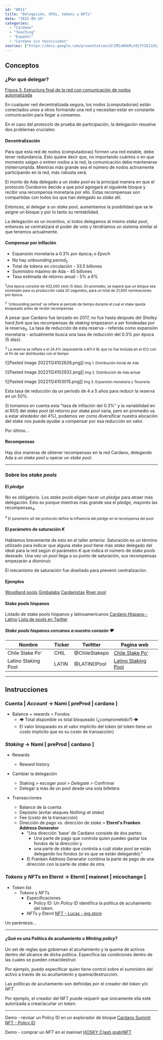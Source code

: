 ```yaml
---
id: "0011"
title: "Delegación, SPOs, tokens y NFTs"
date: "2022-09-29"
categories: 
  - "Cardano"
  - "Teaching"
  - "Español"
  - "Cardano sin tecnicismos"
sources: ["https://docs.google.com/presentation/d/1MIxWSkRin9jYYIEJiH1z26rDHoDermQsQ7d4-lJ5K00/edit#slide=id.p", "https://medium.com/coinmonks/indepth-overview-of-cardano-85845b6bf829", "https://www.stakingrewards.com/earn/cardano/", "https://cardano.org/stake-pool-operation#what-is-staking", "https://www.youtube.com/watch?v=Ultfv_OCS1M", "https://www.figment.io/resources/cardano-ada-tokenomics", "https://medium.com/coinmonks/indepth-overview-of-cardano-85845b6bf829", "https://cardano.org/stake-pool-operation#what-is-staking"]
---
```


## Conceptos

### ¿Por qué delegar?

[Figura 3. Estructura final de la red con comunicación de nodos automatizada](https://iohk.io/en/blog/posts/2021/05/11/cardano-decentralization-continues/#modal=https://ucarecdn.com/9b411d6f-ed34-4e67-970a-fb6cdd6abc39/)

En cualquier red decentralizada segura, los nodos (computadoras) están conectados unos a otros formando una red y necesitan estar en constante comunicación para llegar a consenso.

En el caso del protocolo de prueba de participación, la delegación resuelve dos problemas cruciales:

#### Decentralización

Para que esta red de nodos (computadoras) formen una red estable, debe tener redundancia.
Esto quiere decir que, no importando cuántos o en que momento salgan o entren nodos a la red, la comunicación debe mantenerse ininterrumpida. Mientras más grande sea el número de nodos activamente participando en la red, más robusta será.

El monto de Ada delegado a un *stake pool* es la principal manera en que el protocolo Ouroboros decide a que *pool* agregará el siguiente bloque y recibir una recompensa monetaria por ello. Estas recompensas son compartidas con todos los que han delegado su *stake* allí.

Entonces, al delegar a un *stake pool*, aumentamos la posibilidad que se le asigne un bloque y por lo tanto su rentabilidad.

La delegación es un incentivo, si todos delegamos al mismo *stake pool*, entonces se centralizará el poder de voto y tendríamos un sistema similar al que tenemos actualmente.

#### Compensar por inflación

- Expansión monetaria a 0.3% por época<sub>1</sub> o *Epoch*
- No hay *unbounding period*<sub>2</sub>
- Total de tokens en circulación - 33.5 billones
- Suministro máximo de Ada - 45 billones
- Tasa estimada de retorno anual - 5% a 6%

<small><sup>1</sup>Una época consiste de 432,000 *slots* (5 días). En promedio, se espera que un bloque sea nominado para su producción cada 20 segundos, para un total de 21,600 nominaciones por época.</small>

<small><sup>2</sup> 'Unbounding period' se refiere al período de tiempo durante el cual el stake queda bloqueado antes de recibir recompensas</small>

A pesar que Cardano fue lanzado en 2017, no fue hasta después del *Shelley hard fork* que las recompensas de *staking* empezaron a ser fondeadas por la reserva<sub>3</sub>. La tasa de reducción de esta reserva - referida como expansión monetaria - actualmente busca una tasa de reducción del 0.3% por época (5 días).

<small><sup>3</sup> La reserva se refiere a el 24.4% (equivalente a ₳11.0 B) que no fue incluída en el ICO con el fin de ser distribuidas con el tiempo</small>

![[Pasted image 20221124102828.png]]
<small>Img 1. Distribución inicial de Ada</small>

![[Pasted image 20221124102932.png]]
<small>Img 2. Distribución de Ada actual</small>

![[Pasted image 20221124103015.png]]
<small>Img 3. Expansión monetaria y Tesorería</small>

Esta tasa de reducción da un período de 4 a 5 años para reducir la reserva en un 50%.

Si tomamos en cuenta esta "tasa de inflación del 0.3%" y la variabilidad en el ROS del *stake pool* (el retorno por *stake pool* varía, pero en promedio va a estar alrededor del 4%), podemos ver como diversificar nuestra alocación del stake nos puede ayudar a compensar por esa reducción en valor.

Por último...

#### Recompensas

Hay dos maneras de obtener recompensas en la red Cardano, delegando Ada a un *stake pool* u operar un *stake pool*.

---

### Sobre los *stake pools*

#### El *pledge*

No es obligatorio. Los *stake pools* eligen hacer un *pledge* para atraer más delegación. Esto es porque mientras más grande sea el *pledge*, mayores las recompensas<sub>4</sub>.

<small><sup>4</sup> El parametro a0 del protocolo define la influencia del *pledge* en la recompensa del *pool*</small>

#### El parámetro de saturación *K*

Hablamos brevemente de esto en el taller anterior. Saturación es un término utilizado para indicar que alguna *stake pool* tiene más *stake* delegado del ideal para la red según el parámetro *K* que indica el número de *stake pools* deseado. Una vez un *pool* llega a su punto de saturación, sus recompensas empezarán a disminuir.

El mecanismo de saturación fue diseñado para prevenir centralización.

#### Ejemplos

[Woodland pools](https://www.youtube.com/watch?v=wF0adviOgSs)
[Gimbalabs](https://gimbalabs.com/)
[Cardanistas](https://www.cardanistas.io/)
[River pool](https://riverpool-crypto.com/)

#### Stake pools hispanos

Listado de stake pools hispanos y latinoamericanos
[Cardano Hispano - Latino](https://adafolio.com/portfolio/c6834582-199c-11eb-903e-0242ac140002)
[Lista de pools en Twitter](https://twitter.com/i/lists/1590477228155944960?s=20)

##### Stake pools hispanos cercanos a nuestro corazón ❤️

| Nombre | Ticker | Twittter | Pagina web |
| --- | --- | --- | --- |
| Chile Stake Po' | CHIL | @ChileStakepo | [Chile Stake Po'](https://chilestakepo.cl/wp/)|
| Latino Staking Pool | LATIN | @LATINOPool | [Latino Staking Pool](https://cardanolatino.com/cardanoespa%C3%B1ol/Latino-Staking-Pool/) |

---

## Instrucciones

### Cuenta | *Account* -> Nami [ preProd | cardano ]

- Balance + rewards = Fondos
  - 👁 Total disponible vs total bloqueado (¿comprometido?) 👁
  - El valor bloqueado es el valor implicito del token (el token tiene un costo implicito que es su costo de transacción)

### *Staking* -> Nami [ preProd | cardano ]

- Rewards
  - Reward history

- Cambiar la delegación
  - Staking > escoger *pool* > *Delegate* > Confirmar
  - Delegar a más de un pool desde una sola billetera

- Transacciones
  - Balance de la cuenta
  - Depósito (evitar ataques *Nothing at stake*)
  - Fee (costo de la transacción)
  - Dirección de pago vs. dirección de *stake* > **Eternl's Franken Address Generator**
    - "Una dirección 'base' de Cardano consiste de dos partes:
      - Una parte de pago que controla quien puedes gastar los fondos de la dirección y
      - una parte de *stake* que controla a cuál *stake pool* se están delegando los fondos (si es que se están delegando)."
    - El Franken Address Generator combina la parte de pago de una dirección con la parte de *stake* de otra.  

### *Tokens* y *NFT*s en Eternl -> Eternl [ mainnet | micochango ]

- Token list
  - *Tokens* y *NFT*s
    - Especificaciones
      - Policy ID: Un *Policy ID* identifica la política de acuñamiento del *token*.
    - *NFT*s y Eternl [NFT - Lucas - jpg.store](https://www.jpg.store/asset/123da5e4ef337161779c6729d2acd765f7a33a833b2a21a063ef65a55369636b43697479333437)

Un paréntesis...

---

#### ¿Qué es una Política de acuñamiento o *Minting policy*?

Un set de reglas que gobiernan el acuñamiento y la quema de activos dentro del alcance de dicha política. Especifica las condiciones dentro de las cuales se pueden crear/destruir.

Por ejemplo, puedo especificar quien tiene control sobre el suministro del activo a través de su acuñamiento y quema/destrucción.

Las políticas de acuñamiento son definidas por el creador del *token* y/o *NFT*.

Por ejemplo, el creador del NFT puede requerir que únicamente ella esté autorizada a crear/acuñar un *token*.

---

Demo - revisar un Policy ID en un explorador de bloque
[Cardano Summit NFT - Policy ID](https://cardanoscan.io/tokenPolicy/d436d9f6b754582f798fe33f4bed12133d47493f78b944b9cc55fd18)

Demo - comprar un *NFT* en el mainnet
[HOSKY C(ash grab)NFT](https://www.jpg.store/collection/hoskycashgrab)
